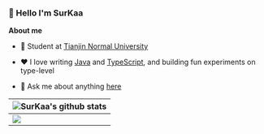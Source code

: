 ### 👋 Hello I'm SurKaa

**About me**

- 💼 Student at [Tianjin Normal University](https://www.tjnu.edu.cn/)

- ❤️ I love writing [Java](https://github.com/topics/java) and [TypeScript](https://github.com/topics/TypeScript), and building fun experiments on type-level

- 💬 Ask me about anything [here](https://github.com/winingYang/winingyang/issues)

| <img align="center" src="https://github-readme-stats.vercel.app/api?username=winingyang&hide_border=true&show_icons=true&line_height=21&theme=github_dark" alt="SurKaa's github stats" /> |
| ------ |
| <img align="center" src="https://github-readme-stats.vercel.app/api/wakatime?username=@surkaa&layout=compact&theme=github_dark&hide_border=true" /> |
